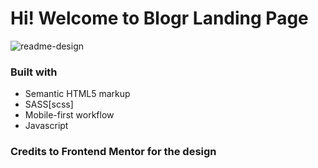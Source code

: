 # Hi! Welcome to Blogr Landing Page

![readme-design](https://user-images.githubusercontent.com/82145849/122960884-6fe94800-d3b6-11eb-8507-788ab1abf100.png)

### Built with

- Semantic HTML5 markup
- SASS[scss]
- Mobile-first workflow
- Javascript

### Credits to Frontend Mentor for the design
